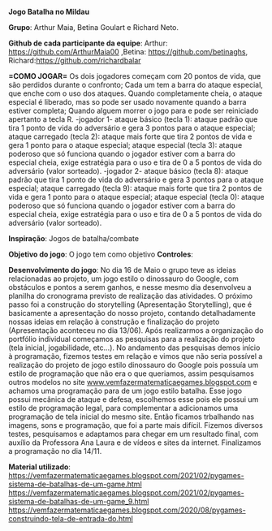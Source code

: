 **Jogo  Batalha no Mildau**

**Grupo**: Arthur Maia, Betina Goulart e Richard Neto.

**Github de cada participante da equipe**: Arthur: https://github.com/ArthurMaia00 ,Betina: https://github.com/betinaghs, Richard:https://github.com/richardbalar

**=COMO JOGAR=**
Os dois jogadores começam com 20 pontos de vida, que são perdidos durante o confronto;
Cada um tem a barra do ataque especial, que enche com o uso dos ataques. Quando completamente cheia, o ataque especial é liberado, mas so pode ser usado novamente quando a barra estiver completa;
Quando alguem morrer o jogo para e pode ser reiniciado apertanto a tecla R.
-jogador 1-
ataque básico (tecla 1): ataque padrão que tira 1 ponto de vida do adversário e gera 3 pontos para o ataque especial;
ataque carregado (tecla 2): ataque mais forte que tira 2 pontos de vida e gera 1 ponto para o ataque especial;
ataque especial (tecla 3): ataque poderoso que só funciona quando o jogador estiver com a barra do especial cheia, exige estratégia para o uso e tira de 0 a 5 pontos de vida do adversário (valor sorteado).
-jogador 2-
ataque básico (tecla 8): ataque padrão que tira 1 ponto de vida do adversário e gera 3 pontos para o ataque especial;
ataque carregado (tecla 9): ataque mais forte que tira 2 pontos de vida e gera 1 ponto para o ataque especial;
ataque especial (tecla 0): ataque poderoso que só funciona quando o jogador estiver com a barra do especial cheia, exige estratégia para o uso e tira de 0 a 5 pontos de vida do adversário (valor sorteado).

**Inspiração**: Jogos de batalha/combate

**Objetivo do jogo**: O jogo tem como objetivo 
**Controles**: 

**Desenvolvimento do jogo**: No dia 16 de Maio o grupo teve as ideias relacionadas ao projeto, um jogo estilo o dinossauro do Google, com obstáculos e pontos a serem ganhos, e nesse mesmo dia desenvolveu a planilha do cronograma previsto de realização das atividades.
    O próximo passo foi a construção do storytelling (Apresentação Storytelling), que é basicamente a apresentação do nosso projeto, contando detalhadamente nossas ideias em relação à construção e finalização do projeto (Apresentação aconteceu no dia 13/06).
    Após realizarmos a organização do portfólio individual começamos as pesquisas para a realização do projeto (tela inicial, jogabilidade, etc…).
    No andamento das pesquisas demos início à programação, fizemos testes em relação e vimos que não seria possível a realização do projeto de jogo estilo dinossauro do Google pois possuía um estilo de programação que não era o que queriamos, assim pesquisamos outros modelos no site www.vemfazermatematicaegames.blogspot.com e achamos uma programação para de um jogo estilo batalha.
    Esse jogo possui mecânica de ataque e defesa, escolhemos esse pois ele possui um estilo de programação legal, para complementar a adicionamos uma programação de tela inicial do mesmo site. Então ficamos trbalhando nas imagens, sons e programação, que foi a parte mais difícil.  Fizemos diversos testes, pesquisamos e adaptamos para chegar em um resultado final, com auxílio da Professora Ana Laura e de vídeos e sites da internet. Finalizamos a programação no dia 14/11.
 
**Material utilizado**: 
https://vemfazermatematicaegames.blogspot.com/2021/02/pygames-sistema-de-batalhas-de-um-game.html
https://vemfazermatematicaegames.blogspot.com/2021/02/pygames-sistema-de-batalhas-de-um-game_9.html
https://vemfazermatematicaegames.blogspot.com/2020/08/pygames-construindo-tela-de-entrada-do.html
